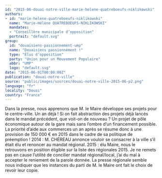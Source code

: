 ```yaml
---
id: "2015-06-douai-notre-ville-marie-helene-quatreboeufs-niklikowski"
authors:
- id: "marie-helene-quatreboeufs-niklikowski"
  name: "Marie-Hélène QUATREBOEUFS-NIKLIKOWSKI"
  mandates: 
  - "Conseillère municipale d’opposition"
  portrait: "default.svg"
group:
  id: "douaisiens-passionnement-ump"
  name: "Douaisiens passionnément !"
  type: "Élus d’opposition"
  party: "Union pour un Mouvement Populaire"
  abbr: "UMP"
  logo: "default.svg"
date: "2015-06-01T00:00:00Z"
publication: "douai-notre-ville"
source: "public/images/sources/douai-notre-ville-2015-06-p2.png"
language: "fr"
locality: "Douai"
country: "France"
---
```


Dans la presse, nous apprenons que M. le Maire développe ses projets pour le centre-ville. Un an déjà ! Si on fait abstraction des projets déjà lancés dans le mandat précédent, que voit-on de nouveau ? Un projet de pôle économique autour de la gare mais sans l’ombre d’un financement possible. La priorité d’aide aux commerces un an après se résume donc à une provision de 150 000 € en 2015 dans le cadre de sa politique de préemption ! 2014 : M. CHÉREAU annonce vouloir se consacrer à la ville s’il était élu et renoncer au mandat régional. 2015 : élu Maire, nous le retrouvons en position éligible sur la liste des régionales 2015.
Je ne remets pas en cause l’utilité de concilier mandat régional/local, j’ai du mal à accepter le reniement de la parole donnée. La presse régionale semble nous indiquer que les instances du parti de M. le Maire ont fait le choix de revoir leur copie.
